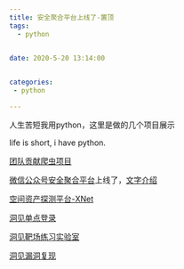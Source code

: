 ```yaml
---
title: 安全聚合平台上线了-置顶
tags:
  - python
  

date: 2020-5-20 13:14:00


categories:
 - python

---
```

人生苦短我用python，这里是做的几个项目展示
<!--more-->

life is short, i have python.

[团队贡献爬虫项目](https://github.com/DropsDevopsOrg/ECommerceCrawlers)

[微信公众号安全聚合平台](http://wechat.doonsec.com)上线了，[文字介绍](https://bjj.dropsec.xyz/2019/08/26/%E5%BE%AE%E4%BF%A1%E8%81%9A%E5%90%88%E5%B9%B3%E5%8F%B0%E4%B8%8A%E7%BA%BF/#more)

[空间资产探测平台-XNet](http://xnet.doonsec.com/index/)

[洞见单点登录](http://sso.doonsec.com/cas/login/)

[洞见靶场练习实验室](http://ctf.doonsec.com)

[洞见漏洞复现](http://vul.doonsec.com)
